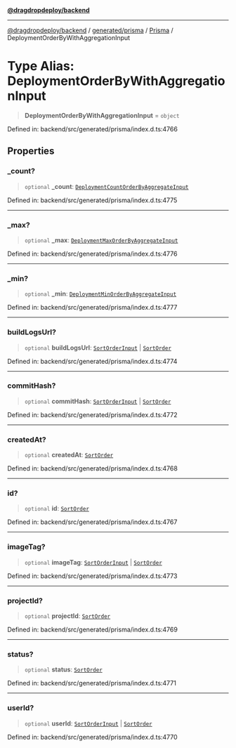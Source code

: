 [**@dragdropdeploy/backend**](../../../../../README.md)

***

[@dragdropdeploy/backend](../../../../../README.md) / [generated/prisma](../../../README.md) / [Prisma](../README.md) / DeploymentOrderByWithAggregationInput

# Type Alias: DeploymentOrderByWithAggregationInput

> **DeploymentOrderByWithAggregationInput** = `object`

Defined in: backend/src/generated/prisma/index.d.ts:4766

## Properties

### \_count?

> `optional` **\_count**: [`DeploymentCountOrderByAggregateInput`](DeploymentCountOrderByAggregateInput.md)

Defined in: backend/src/generated/prisma/index.d.ts:4775

***

### \_max?

> `optional` **\_max**: [`DeploymentMaxOrderByAggregateInput`](DeploymentMaxOrderByAggregateInput.md)

Defined in: backend/src/generated/prisma/index.d.ts:4776

***

### \_min?

> `optional` **\_min**: [`DeploymentMinOrderByAggregateInput`](DeploymentMinOrderByAggregateInput.md)

Defined in: backend/src/generated/prisma/index.d.ts:4777

***

### buildLogsUrl?

> `optional` **buildLogsUrl**: [`SortOrderInput`](SortOrderInput.md) \| [`SortOrder`](SortOrder.md)

Defined in: backend/src/generated/prisma/index.d.ts:4774

***

### commitHash?

> `optional` **commitHash**: [`SortOrderInput`](SortOrderInput.md) \| [`SortOrder`](SortOrder.md)

Defined in: backend/src/generated/prisma/index.d.ts:4772

***

### createdAt?

> `optional` **createdAt**: [`SortOrder`](SortOrder.md)

Defined in: backend/src/generated/prisma/index.d.ts:4768

***

### id?

> `optional` **id**: [`SortOrder`](SortOrder.md)

Defined in: backend/src/generated/prisma/index.d.ts:4767

***

### imageTag?

> `optional` **imageTag**: [`SortOrderInput`](SortOrderInput.md) \| [`SortOrder`](SortOrder.md)

Defined in: backend/src/generated/prisma/index.d.ts:4773

***

### projectId?

> `optional` **projectId**: [`SortOrder`](SortOrder.md)

Defined in: backend/src/generated/prisma/index.d.ts:4769

***

### status?

> `optional` **status**: [`SortOrder`](SortOrder.md)

Defined in: backend/src/generated/prisma/index.d.ts:4771

***

### userId?

> `optional` **userId**: [`SortOrderInput`](SortOrderInput.md) \| [`SortOrder`](SortOrder.md)

Defined in: backend/src/generated/prisma/index.d.ts:4770
